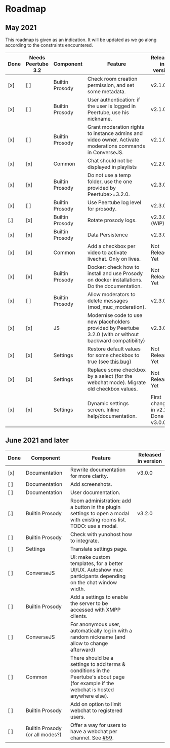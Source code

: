 # Roadmap

## May 2021

This roadmap is given as an indication. It will be updated as we go along according to the constraints encountered.

| Done | Needs Peertube 3.2 | Component | Feature | Released in version
---|---|---|---|---
[x] | [ ] | Builtin Prosody | Check room creation permission, and set some metadata. | v2.1.0
[x] | [ ] | Builtin Prosody | User authentication: if the user is logged in Peertube, use his nickname. | v2.1.0
[x] | [ ] | Builtin Prosody | Grant moderation rights to instance admins and video owner. Activate moderations commands in ConverseJS. | v2.1.0
[x] | [x] | Common | Chat should not be displayed in playlists | v2.2.0
[x] | [x] | Builtin Prosody | Do not use a temp folder, use the one provided by Peertube>=3.2.0. | v2.3.0
[x] | [ ] | Builtin Prosody | Use Peertube log level for prosody. | v2.3.0
[.] | [x] | Builtin Prosody | Rotate prosody logs. | v2.3.0 (WIP)
[x] | [x] | Builtin Prosody | Data Persistence | v2.3.0
[x] | [x] | Common | Add a checkbox per video to activate livechat. Only on lives. | Not Released Yet
[x] | [x] | Builtin Prosody | Docker: check how to install and use Prosody on docker installations. Do the documentation. | Not Released Yet
[x] | [ ] | Builtin Prosody | Allow moderators to delete messages (mod_muc_moderation). | v2.3.0
[x] | [x] | JS | Modernise code to use new placeholders provided by Peertube 3.2.0 (with or without backward compatibility) | v2.3.0
[x] | [x] | Settings | Restore default values for some checkbox to true (see [this bug](https://github.com/Chocobozzz/PeerTube/issues/4106)) | Not Released Yet
[x] | [x] | Settings | Replace some checkbox by a select (for the webchat mode). Migrate old checkbox values. | Not Released Yet
[x] | [x] | Settings | Dynamic settings screen. Inline help/documentation. | First changes in v2.2.0. Done in v3.0.0

## June 2021 and later

| Done | Component | Feature | Released in version
---|---|---|---
[x] | Documentation | Rewrite documentation for more clarity. | v3.0.0
[ ] | Documentation | Add screenshots.
[ ] | Documentation | User documentation.
[.] | Builtin Prosody | Room administration: add a button in the plugin settings to open a modal with existing rooms list. TODO: use a modal. | v3.2.0
[ ] | Builtin Prosody | Check with yunohost how to integrate.
[ ] | Settings | Translate settings page.
[ ] | ConverseJS | UI: make custom templates, for a better UI/UX. Autoshow muc participants depending on the chat window width.
[ ] | Builtin Prosody | Add a settings to enable the server to be accessed with XMPP clients.
[ ] | ConverseJS | For anonymous user, automatically log in with a random nickname (and allow to change afterward)
[ ] | Common | There should be a settings to add terms & conditions in the Peertube's about page (for example if the webchat is hosted anywhere else).
[ ] | Builtin Prosody | Add on option to limit webchat to registered users.
[ ] | Builtin Prosody (or all modes?) | Offer a way for users to have a webchat per channel. See [#59](https://github.com/JohnXLivingston/peertube-plugin-livechat/issues/58).
